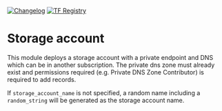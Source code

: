 [![Changelog](https://img.shields.io/badge/changelog-release-green.svg)](https://github.com/miljodir/terraform-azurerm-storage-account/wiki/main#changelog)
[![TF Registry](https://img.shields.io/badge/terraform-registry-blue.svg)](https://registry.terraform.io/modules/miljodir/storage-account/azurerm/)

# Storage account
This module deploys a storage account with a private endpoint and DNS which can be in another subscription.
The private dns zone must already exist and permissions required (e.g. Private DNS Zone Contributor) is required to add records.

If `storage_account_name` is not specified, a random name including a `random_string` will be generated as the storage account name.
